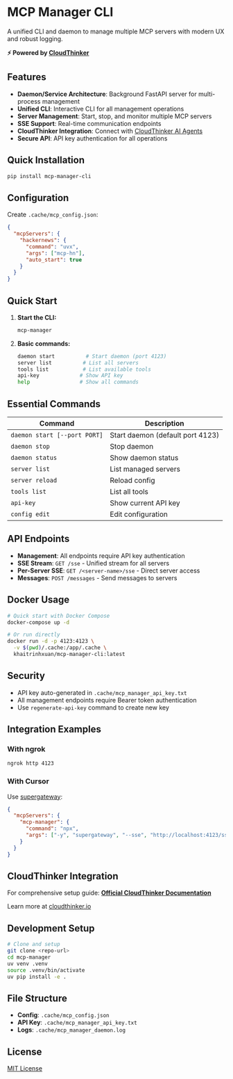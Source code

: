 # MCP Manager CLI

A unified CLI and daemon to manage multiple MCP servers with modern UX and robust logging.

**⚡ Powered by [CloudThinker](https://www.cloudthinker.io/)**

## Features

- **Daemon/Service Architecture**: Background FastAPI server for multi-process management
- **Unified CLI**: Interactive CLI for all management operations
- **Server Management**: Start, stop, and monitor multiple MCP servers
- **SSE Support**: Real-time communication endpoints
- **CloudThinker Integration**: Connect with [CloudThinker AI Agents](https://www.cloudthinker.io/)
- **Secure API**: API key authentication for all operations

## Quick Installation

```bash
pip install mcp-manager-cli
```

## Configuration

Create `.cache/mcp_config.json`:
```json
{
  "mcpServers": {
    "hackernews": {
      "command": "uvx",
      "args": ["mcp-hn"],
      "auto_start": true
    }
  }
}
```

## Quick Start

1. **Start the CLI:**
   ```bash
   mcp-manager
   ```

2. **Basic commands:**
   ```bash
   daemon start          # Start daemon (port 4123)
   server list          # List all servers
   tools list           # List available tools
   api-key             # Show API key
   help                # Show all commands
   ```

## Essential Commands

| Command | Description |
|---------|-------------|
| `daemon start [--port PORT]` | Start daemon (default port 4123) |
| `daemon stop` | Stop daemon |
| `daemon status` | Show daemon status |
| `server list` | List managed servers |
| `server reload` | Reload config |
| `tools list` | List all tools |
| `api-key` | Show current API key |
| `config edit` | Edit configuration |

## API Endpoints

- **Management**: All endpoints require API key authentication
- **SSE Stream**: `GET /sse` - Unified stream for all servers
- **Per-Server SSE**: `GET /<server-name>/sse` - Direct server access
- **Messages**: `POST /messages` - Send messages to servers

## Docker Usage

```bash
# Quick start with Docker Compose
docker-compose up -d

# Or run directly
docker run -d -p 4123:4123 \
  -v $(pwd)/.cache:/app/.cache \
  khaitrinhxuan/mcp-manager-cli:latest
```

## Security

- API key auto-generated in `.cache/mcp_manager_api_key.txt`
- All management endpoints require Bearer token authentication
- Use `regenerate-api-key` command to create new key

## Integration Examples

### With ngrok
```bash
ngrok http 4123
```

### With Cursor
Use [supergateway](https://github.com/supercorp-ai/supergateway):
```json
{
  "mcpServers": {
    "mcp-manager": {
      "command": "npx",
      "args": ["-y", "supergateway", "--sse", "http://localhost:4123/sse", "--oauth2Bearer", "YOUR-API-KEY"]
    }
  }
}
```

## CloudThinker Integration

For comprehensive setup guide: **[Official CloudThinker Documentation](https://docs.cloudthinker.io/how-to-guide/agent-orchestration/connectors/deploy-multiples-and-secure-mcp-from-your-private-environment-with-mcp-manager)**

Learn more at [cloudthinker.io](https://www.cloudthinker.io/)

## Development Setup

```bash
# Clone and setup
git clone <repo-url>
cd mcp-manager
uv venv .venv
source .venv/bin/activate
uv pip install -e .
```

## File Structure

- **Config**: `.cache/mcp_config.json`
- **API Key**: `.cache/mcp_manager_api_key.txt`  
- **Logs**: `.cache/mcp_manager_daemon.log`

## License

[MIT License](LICENSE)